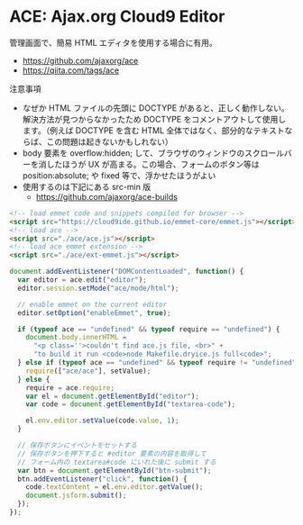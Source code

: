 # ACE: Ajax.org Cloud9 Editor

管理画面で、簡易 HTML エディタを使用する場合に有用。

- https://github.com/ajaxorg/ace
- https://qiita.com/tags/ace

注意事項

- なぜか HTML ファイルの先頭に DOCTYPE があると、正しく動作しない。解決方法が見つからなかったため DOCTYPE をコメントアウトして使用します。（例えば DOCTYPE を含む HTML 全体ではなく、部分的なテキストならば、この問題は起きないかもしれない）
- body 要素を overflow:hidden; して、ブラウザのウィンドウのスクロールバーを消したほうが UX が高まる。この場合、フォームのボタン等は position:absolute; や fixed 等で、浮かせたほうがよい
- 使用するのは下記にある src-min 版
  - https://github.com/ajaxorg/ace-builds

```HTML
<!-- load emmet code and snippets compiled for browser -->
<script src="https://cloud9ide.github.io/emmet-core/emmet.js"></script>
<!-- load ace -->
<script src="./ace/ace.js"></script>
<!-- load ace emmet extension -->
<script src="./ace/ext-emmet.js"></script>
```

```JavaScript
document.addEventListener("DOMContentLoaded", function() {
  var editor = ace.edit("editor");
  editor.session.setMode("ace/mode/html");

  // enable emmet on the current editor
  editor.setOption("enableEmmet", true);

  if (typeof ace == "undefined" && typeof require == "undefined") {
    document.body.innerHTML =
      "<p class=''>couldn't find ace.js file, <br>" +
      "to build it run <code>node Makefile.dryice.js full<code>";
  } else if (typeof ace == "undefined" && typeof require != "undefined") {
    require(["ace/ace"], setValue);
  } else {
    require = ace.require;
    var el = document.getElementById("editor");
    var code = document.getElementById("textarea-code");

    el.env.editor.setValue(code.value, 1);
  }

  // 保存ボタンにイベントをセットする
  // 保存ボタンを押下すると #editor 要素の内容を取得して
  // フォーム内の textarea#code にいれた後に submit する
  var btn = document.getElementById("btn-submit");
  btn.addEventListener("click", function() {
    code.textContent = el.env.editor.getValue();
    document.jsform.submit();
  });
});
```
